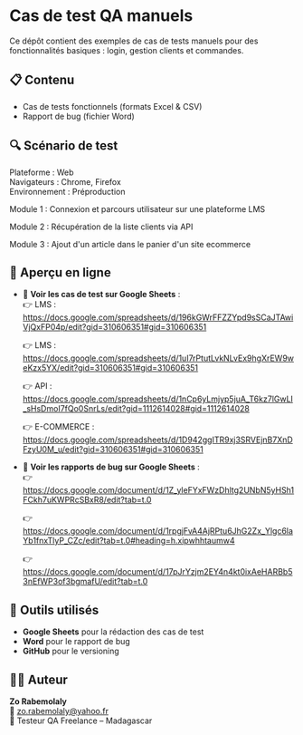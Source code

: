 # Cas de test QA manuels 

Ce dépôt contient des exemples de cas de tests manuels pour des fonctionnalités basiques : login, gestion clients et commandes.

## 📋 Contenu

- Cas de tests fonctionnels (formats Excel & CSV)
- Rapport de bug (fichier Word)

## 🔍 Scénario de test

Plateforme : Web  
Navigateurs : Chrome, Firefox  
Environnement : Préproduction

Module 1 : Connexion et parcours utilisateur sur une plateforme LMS

Module 2 : Récupération de la liste clients via API

Module 3 : Ajout d'un article dans le panier d'un site ecommerce

## 🔗 Aperçu en ligne

- 🧾 **Voir les cas de test sur Google Sheets** :  
  👉 LMS : https://docs.google.com/spreadsheets/d/196kGWrFFZZYpd9sSCaJTAwiVjQxFP04p/edit?gid=310606351#gid=310606351
  
  👉 LMS : https://docs.google.com/spreadsheets/d/1uI7rPtutLvkNLvEx9hgXrEW9weKzx5YX/edit?gid=310606351#gid=310606351
  
  👉 API : https://docs.google.com/spreadsheets/d/1nCp6yLmjyp5juA_T6kz7lGwLI_sHsDmoI7fQo0SnrLs/edit?gid=1112614028#gid=1112614028

  👉 E-COMMERCE : https://docs.google.com/spreadsheets/d/1D942ggITR9xj3SRVEjnB7XnDFzyU0M_u/edit?gid=310606351#gid=310606351
  
- 🧾 **Voir les rapports de bug sur Google Sheets** :  
  👉 https://docs.google.com/document/d/1Z_yleFYxFWzDhltg2UNbN5yHSh1FCkh7uKWPRcSBxR8/edit?tab=t.0
  
  👉 https://docs.google.com/document/d/1rpgjFvA4AjRPtu6JhG2Zx_Ylgc6laYb1fnxTlyP_CZc/edit?tab=t.0#heading=h.xipwhhtaumw4
  
  👉 https://docs.google.com/document/d/17pJrYzjm2EY4n4kt0ixAeHARBb53nEfWP3of3bgmafU/edit?tab=t.0
  

## 🧰 Outils utilisés

- **Google Sheets** pour la rédaction des cas de test
- **Word** pour le rapport de bug
- **GitHub** pour le versioning

## 🧑‍💻 Auteur

**Zo Rabemolaly**  
📧 zo.rabemolaly@yahoo.fr  
🎯 Testeur QA Freelance – Madagascar  



